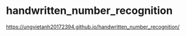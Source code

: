 # handwritten_number_recognition
https://ungvietanh20172394.github.io/handwritten_number_recognition/
